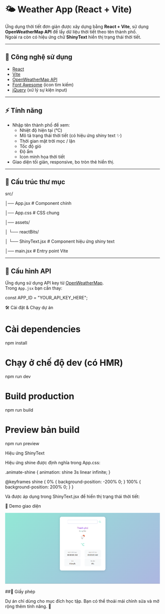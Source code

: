 # 🌤 Weather App (React + Vite)

Ứng dụng thời tiết đơn giản được xây dựng bằng **React + Vite**, sử dụng **OpenWeatherMap API** để lấy dữ liệu thời tiết theo tên thành phố.  
Ngoài ra còn có hiệu ứng chữ **ShinyText** hiển thị trạng thái thời tiết.

---

## 🚀 Công nghệ sử dụng
- [React](https://react.dev/)
- [Vite](https://vitejs.dev/)
- [OpenWeatherMap API](https://openweathermap.org/api)
- [Font Awesome](https://fontawesome.com/) (icon tìm kiếm)
- [jQuery](https://jquery.com/) (xử lý sự kiện input)

---

## ⚡ Tính năng
- Nhập tên thành phố để xem:
  - Nhiệt độ hiện tại (°C)
  - Mô tả trạng thái thời tiết (có hiệu ứng shiny text ✨)
  - Thời gian mặt trời mọc / lặn
  - Tốc độ gió
  - Độ ẩm
  - Icon minh họa thời tiết
- Giao diện tối giản, responsive, bo tròn thẻ hiển thị.

---

## 📂 Cấu trúc thư mục

src/

│── App.jsx # Component chính

│── App.css # CSS chung

│── assets/

│ └── reactBits/

│ └── ShinyText.jsx # Component hiệu ứng shiny text

│── main.jsx # Entry point Vite

---

## 🔑 Cấu hình API
Ứng dụng sử dụng API key từ [OpenWeatherMap](https://openweathermap.org/api).  
Trong `App.jsx` bạn cần thay:

const APP_ID = "YOUR_API_KEY_HERE";

🛠 Cài đặt & Chạy dự án
# Cài dependencies
npm install

# Chạy ở chế độ dev (có HMR)
npm run dev

# Build production
npm run build

# Preview bản build
npm run preview


Hiệu ứng ShinyText

Hiệu ứng shine được định nghĩa trong App.css:

.animate-shine {
  animation: shine 3s linear infinite;
}

@keyframes shine {
  0%   { background-position: -200% 0; }
  100% { background-position: 200% 0; }
}


Và được áp dụng trong ShinyText.jsx để hiển thị trạng thái thời tiết:

<ShinyText
  text="Trời nhiều mây"
  disabled={false}
  speed={3}
  className="weather-state"
/>

📸 Demo giao diện


![alt text](image.png)

##📜 Giấy phép

Dự án chỉ dùng cho mục đích học tập.
Bạn có thể thoải mái chỉnh sửa và mở rộng thêm tính năng. 🚀